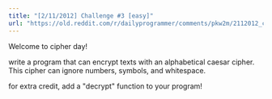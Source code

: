 ```yaml
---
title: "[2/11/2012] Challenge #3 [easy]"
url: "https://old.reddit.com/r/dailyprogrammer/comments/pkw2m/2112012_challenge_3_easy/"
---
```


Welcome to cipher day!

write a program that can encrypt texts with an alphabetical caesar cipher. This cipher can ignore numbers, symbols, and whitespace.

for extra credit, add a "decrypt" function to your program!